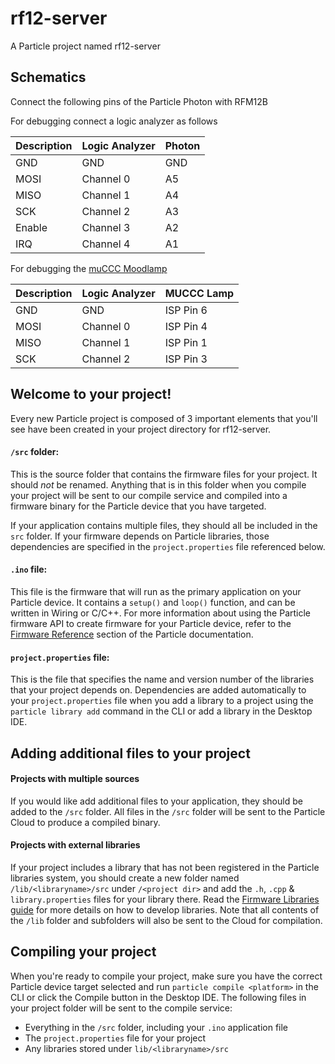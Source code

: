 # rf12-server

A Particle project named rf12-server

## Schematics

Connect the following pins of the Particle Photon with RFM12B

For debugging connect a logic analyzer as follows

| Description | Logic Analyzer | Photon |
|-------------|----------------|--------|
| GND         | GND            | GND    |
| MOSI        | Channel 0      | A5     |
| MISO        | Channel 1      | A4     |
| SCK         | Channel 2      | A3     |
| Enable      | Channel 3      | A2     |
| IRQ         | Channel 4      | A1     |


For debugging the [muCCC Moodlamp](https://wiki.muc.ccc.de/moodlamp_30)

| Description | Logic Analyzer | MUCCC Lamp |
|-------------|----------------|------------|
| GND         | GND            | ISP Pin 6  |
| MOSI        | Channel 0      | ISP Pin 4  |
| MISO        | Channel 1      | ISP Pin 1  |
| SCK         | Channel 2      | ISP Pin 3  |


## Welcome to your project!

Every new Particle project is composed of 3 important elements that you'll see have been created in your project directory for rf12-server.

#### ```/src``` folder:  
This is the source folder that contains the firmware files for your project. It should *not* be renamed. 
Anything that is in this folder when you compile your project will be sent to our compile service and compiled into a firmware binary for the Particle device that you have targeted.

If your application contains multiple files, they should all be included in the `src` folder. If your firmware depends on Particle libraries, those dependencies are specified in the `project.properties` file referenced below.

#### ```.ino``` file:
This file is the firmware that will run as the primary application on your Particle device. It contains a `setup()` and `loop()` function, and can be written in Wiring or C/C++. For more information about using the Particle firmware API to create firmware for your Particle device, refer to the [Firmware Reference](https://docs.particle.io/reference/firmware/) section of the Particle documentation.

#### ```project.properties``` file:  
This is the file that specifies the name and version number of the libraries that your project depends on. Dependencies are added automatically to your `project.properties` file when you add a library to a project using the `particle library add` command in the CLI or add a library in the Desktop IDE.

## Adding additional files to your project

#### Projects with multiple sources
If you would like add additional files to your application, they should be added to the `/src` folder. All files in the `/src` folder will be sent to the Particle Cloud to produce a compiled binary.

#### Projects with external libraries
If your project includes a library that has not been registered in the Particle libraries system, you should create a new folder named `/lib/<libraryname>/src` under `/<project dir>` and add the `.h`, `.cpp` & `library.properties` files for your library there. Read the [Firmware Libraries guide](https://docs.particle.io/guide/tools-and-features/libraries/) for more details on how to develop libraries. Note that all contents of the `/lib` folder and subfolders will also be sent to the Cloud for compilation.

## Compiling your project

When you're ready to compile your project, make sure you have the correct Particle device target selected and run `particle compile <platform>` in the CLI or click the Compile button in the Desktop IDE. The following files in your project folder will be sent to the compile service:

- Everything in the `/src` folder, including your `.ino` application file
- The `project.properties` file for your project
- Any libraries stored under `lib/<libraryname>/src`
